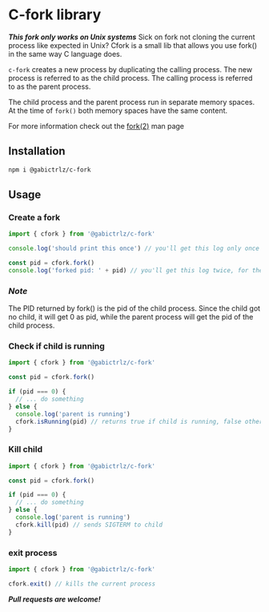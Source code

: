 # C-fork library
***This fork only works on Unix systems***
Sick on fork not cloning the current process like expected in Unix?
Cfork is a small lib that allows you use fork() in the same way C language does.

`c-fork` creates a new process by duplicating the calling process.
The new process is referred to as the child process. The calling
process is referred to as the parent process.

The child process and the parent process run in separate memory
spaces. At the time of `fork()` both memory spaces have the same
content.

For more information check out the [fork(2)](https://man7.org/linux/man-pages/man2/fork.2.html) man page

## Installation

```bash
npm i @gabictrlz/c-fork
```

## Usage

### Create a fork

```javascript
import { cfork } from '@gabictrlz/c-fork'

console.log('should print this once') // you'll get this log only once

const pid = cfork.fork()
console.log('forked pid: ' + pid) // you'll get this log twice, for the parent and child

```

### ***Note***
The PID returned by fork() is the pid of the child process.
Since the child got no child, it will get 0 as pid, while the parent process will get the pid of the child process.

### Check if child is running

```javascript
import { cfork } from '@gabictrlz/c-fork'

const pid = cfork.fork()

if (pid === 0) {
  // ... do something
} else {
  console.log('parent is running')
  cfork.isRunning(pid) // returns true if child is running, false otherwise
}

```


### Kill child

```javascript
import { cfork } from '@gabictrlz/c-fork'

const pid = cfork.fork()

if (pid === 0) {
  // ... do something
} else {
  console.log('parent is running')
  cfork.kill(pid) // sends SIGTERM to child
}

```

### exit process

```javascript
import { cfork } from '@gabictrlz/c-fork'

cfork.exit() // kills the current process

```


***Pull requests are welcome!***